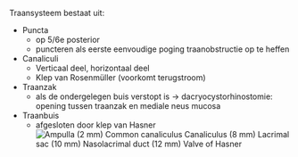 Traansysteem bestaat uit:

- Puncta
	- op 5/6e posterior
	- puncteren als eerste eenvoudige poging traanobstructie op te heffen
- Canaliculi
    - Verticaal deel, horizontaal deel
    - Klep van Rosenmüller (voorkomt terugstroom)
- Traanzak
	- als de ondergelegen buis verstopt is -> dacryocystorhinostomie: opening tussen traanzak en mediale neus mucosa
- Traanbuis
	- afgesloten door klep van Hasner
 ![Ampulla (2 mm) Common canaliculus Canaliculus (8 mm) Lacrimal sac (10 mm) Nasolacrimal duct (12 mm) Valve of Hasner ](Exported%20image%2020240525074942-0.png)
